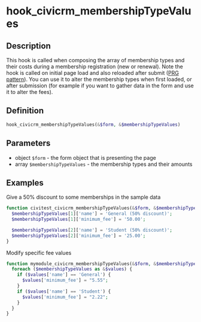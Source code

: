 # hook_civicrm_membershipTypeValues

## Description

This hook is called when composing the array of membership types and
their costs during a membership registration (new or renewal). Note the
hook is called on initial page load and also reloaded after submit ([PRG
pattern](https://en.wikipedia.org/wiki/Post/Redirect/Get)). You can use it to alter the membership types when first
loaded, or after submission (for example if you want to gather data in
the form and use it to alter the fees).

## Definition

```php
hook_civicrm_membershipTypeValues(&$form, &$membershipTypeValues)
```

## Parameters

-   object `$form` - the form object that is presenting the page
-   array `$membershipTypeValues` - the membership types and their amounts

## Examples

Give a 50% discount to some memberships in the sample data

```php
function civitest_civicrm_membershipTypeValues(&$form, &$membershipTypeValues) {
  $membershipTypeValues[1]['name'] = 'General (50% discount)';
  $membershipTypeValues[1]['minimum_fee'] = '50.00';

  $membershipTypeValues[2]['name'] = 'Student (50% discount)';
  $membershipTypeValues[2]['minimum_fee'] = '25.00';
}
```

Modify specific fee values

```php
function mymodule_civicrm_membershipTypeValues(&$form, &$membershipTypeValues) {
  foreach ($membershipTypeValues as &$values) {
    if ($values['name'] == 'General') {
      $values['minimum_fee'] = "5.55";
    }
    if ($values['name'] == 'Student') {
      $values['minimum_fee'] = "2.22";
    }
  }
}
```
